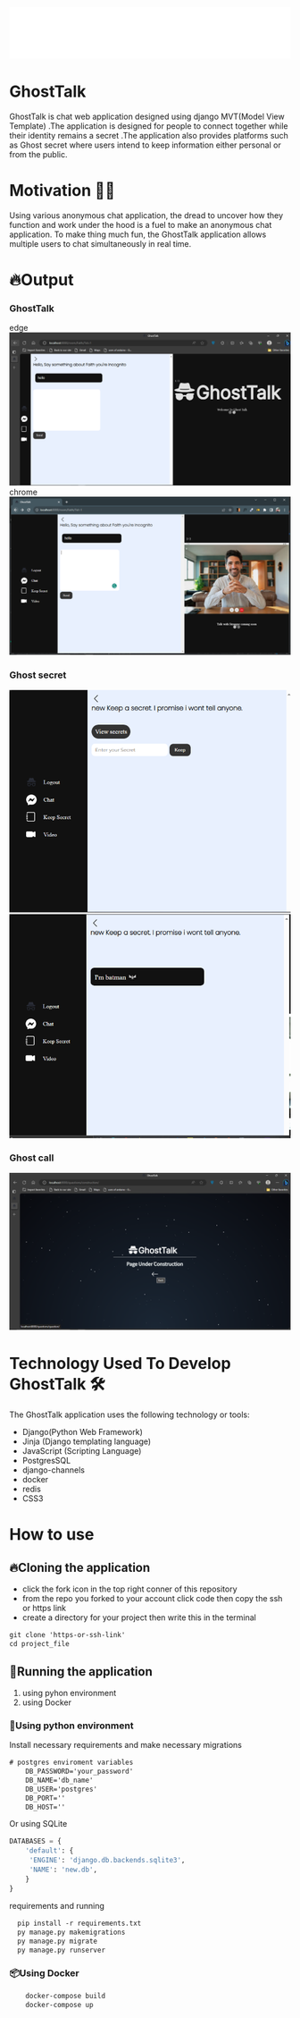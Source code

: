 
<p align='center'>

![logo_two.svg](auths%2Fstatic%2Fsvg%2Flogo_two.svg)

</p>

# GhostTalk
GhostTalk is chat web application designed using django MVT(Model View Template)
.The application is designed for people to connect together while their identity remains a secret
.The application also provides platforms such as Ghost secret where users intend to keep information
either personal or from the public.

# Motivation 💪🏻
 Using various anonymous chat application, the dread to uncover how they function and work under the hood
is a fuel to make an anonymous chat application. To make thing much fun, the GhostTalk application 
allows multiple users to  chat simultaneously in real time.

# 🔥Output
### GhostTalk
edge
![img.png](assets/img.png)
chrome
![img_1.png](assets/img_1.png)

### Ghost secret
![img_2.png](assets/img_2.png)
![img_3.png](assets/img_3.png)

### Ghost call
![img_4.png](assets/img_4.png)

# Technology Used To Develop GhostTalk 🛠
The GhostTalk application uses the following technology or tools:<br/> 

- Django(Python Web Framework)
- Jinja (Django templating language)
- JavaScript (Scripting Language)
- PostgresSQL
- django-channels
- docker
- redis
- CSS3

# How to use 
## 🔥Cloning the application
- click the fork icon in the top right conner of this repository 
- from the repo you forked to your account click code then copy the ssh or https link 
- create a directory for your project then write this in the terminal

 ```commandline
 git clone 'https-or-ssh-link'
 cd project_file
 ```

## 💨Running the application 
1. using pyhon environment 
2. using Docker

### 🐍Using python environment 
Install necessary requirements and make necessary migrations

```dotenv
# postgres enviroment variables 
    DB_PASSWORD='your_password'
    DB_NAME='db_name'
    DB_USER='postgres'
    DB_PORT=''
    DB_HOST=''
```
Or using SQLite<br/>
```python
DATABASES = {
    'default': {
     'ENGINE': 'django.db.backends.sqlite3', 
     'NAME': 'new.db',
    }
}
```
requirements and running 
```commandline
  pip install -r requirements.txt  
  py manage.py makemigrations
  py manage.py migrate
  py manage.py runserver
```

### 📦Using Docker

```commandline
    docker-compose build
    docker-compose up
```
